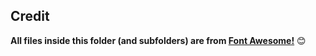 ## Credit

**All files inside this folder (and subfolders) are from [Font Awesome!](https://fontawesome.com/)** 😊
